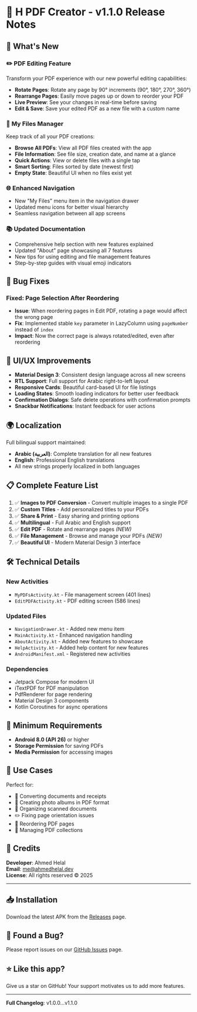 # 🎉 H PDF Creator - v1.1.0 Release Notes

## 🚀 What's New

### ✏️ **PDF Editing Feature**
Transform your PDF experience with our new powerful editing capabilities:
- **Rotate Pages**: Rotate any page by 90° increments (90°, 180°, 270°, 360°)
- **Rearrange Pages**: Easily move pages up or down to reorder your PDF
- **Live Preview**: See your changes in real-time before saving
- **Edit & Save**: Save your edited PDF as a new file with a custom name

### 📁 **My Files Manager**
Keep track of all your PDF creations:
- **Browse All PDFs**: View all PDF files created with the app
- **File Information**: See file size, creation date, and name at a glance
- **Quick Actions**: View or delete files with a single tap
- **Smart Sorting**: Files sorted by date (newest first)
- **Empty State**: Beautiful UI when no files exist yet

### 🌐 **Enhanced Navigation**
- New "My Files" menu item in the navigation drawer
- Updated menu icons for better visual hierarchy
- Seamless navigation between all app screens

### 📚 **Updated Documentation**
- Comprehensive help section with new features explained
- Updated "About" page showcasing all 7 features
- New tips for using editing and file management features
- Step-by-step guides with visual emoji indicators

## 🐛 Bug Fixes

### **Fixed: Page Selection After Reordering**
- **Issue**: When reordering pages in Edit PDF, rotating a page would affect the wrong page
- **Fix**: Implemented stable `key` parameter in LazyColumn using `pageNumber` instead of `index`
- **Impact**: Now the correct page is always rotated/edited, even after reordering

## 🎨 UI/UX Improvements

- **Material Design 3**: Consistent design language across all new screens
- **RTL Support**: Full support for Arabic right-to-left layout
- **Responsive Cards**: Beautiful card-based UI for file listings
- **Loading States**: Smooth loading indicators for better user feedback
- **Confirmation Dialogs**: Safe delete operations with confirmation prompts
- **Snackbar Notifications**: Instant feedback for user actions

## 🌍 Localization

Full bilingual support maintained:
- **Arabic (العربية)**: Complete translation for all new features
- **English**: Professional English translations
- All new strings properly localized in both languages

## 📋 Complete Feature List

1. ✅ **Images to PDF Conversion** - Convert multiple images to a single PDF
2. ✅ **Custom Titles** - Add personalized titles to your PDFs
3. ✅ **Share & Print** - Easy sharing and printing options
4. ✅ **Multilingual** - Full Arabic and English support
5. ✅ **Edit PDF** - Rotate and rearrange pages *(NEW)*
6. ✅ **File Management** - Browse and manage your PDFs *(NEW)*
7. ✅ **Beautiful UI** - Modern Material Design 3 interface

## 🛠️ Technical Details

### New Activities
- `MyPDFsActivity.kt` - File management screen (401 lines)
- `EditPDFActivity.kt` - PDF editing screen (586 lines)

### Updated Files
- `NavigationDrawer.kt` - Added new menu item
- `MainActivity.kt` - Enhanced navigation handling
- `AboutActivity.kt` - Added new features to showcase
- `HelpActivity.kt` - Added help content for new features
- `AndroidManifest.xml` - Registered new activities

### Dependencies
- Jetpack Compose for modern UI
- iTextPDF for PDF manipulation
- PdfRenderer for page rendering
- Material Design 3 components
- Kotlin Coroutines for async operations

## 📱 Minimum Requirements

- **Android 8.0 (API 26)** or higher
- **Storage Permission** for saving PDFs
- **Media Permission** for accessing images

## 🎯 Use Cases

Perfect for:
- 📄 Converting documents and receipts
- 📸 Creating photo albums in PDF format
- 📝 Organizing scanned documents
- ✏️ Fixing page orientation issues
- 🔄 Reordering PDF pages
- 📁 Managing PDF collections

## 🙏 Credits

**Developer**: Ahmed Helal  
**Email**: me@ahmedhelal.dev  
**License**: All rights reserved © 2025

---

## 📥 Installation

Download the latest APK from the [Releases](https://github.com/yourusername/PDFCreator/releases) page.

## 🐛 Found a Bug?

Please report issues on our [GitHub Issues](https://github.com/yourusername/PDFCreator/issues) page.

## ⭐ Like this app?

Give us a star on GitHub! Your support motivates us to add more features.

---

**Full Changelog**: v1.0.0...v1.1.0

